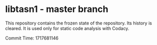 # libtasn1 - master branch

This repository contains the frozen state of the repository.
Its history is cleared. It is used only for static code
analysis with Codacy.

Commit Time: 1717681146